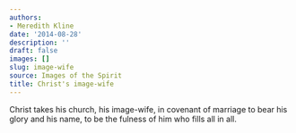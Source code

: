 ```yaml
---
authors:
- Meredith Kline
date: '2014-08-28'
description: ''
draft: false
images: []
slug: image-wife
source: Images of the Spirit
title: Christ's image-wife
---
```


Christ takes his church, his image-wife, in covenant of marriage to bear his glory and his name, to be the fulness of him who fills all in all.